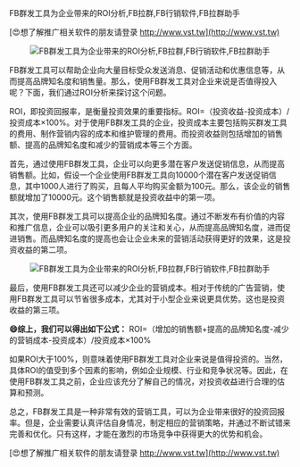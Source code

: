 FB群发工具为企业带来的ROI分析,FB拉群,FB行销软件,FB拉群助手

[😍想了解推广相关软件的朋友请登录 http://www.vst.tw](http://www.vst.tw)

 <center><img src="https://vst.tw/MP4/tuiguang/png/6.png" alt="FB群发工具为企业带来的ROI分析,FB拉群,FB行销软件,FB拉群助手"></center>

FB群发工具可以帮助企业向大量目标受众发送消息、促销活动和优惠信息等，从而提高品牌知名度和销售量。那么，使用FB群发工具对企业来说是否值得投入呢？下面，我们通过ROI分析来探讨这个问题。

ROI，即投资回报率，是衡量投资效果的重要指标。ROI=（投资收益-投资成本）/投资成本×100%。对于使用FB群发工具的企业，投资成本主要包括购买群发工具的费用、制作营销内容的成本和维护管理的费用。而投资收益则包括增加的销售额、提高的品牌知名度和减少的营销成本等三个方面。

首先，通过使用FB群发工具，企业可以向更多潜在客户发送促销信息，从而提高销售额。比如，假设一个企业使用FB群发工具向10000个潜在客户发送促销信息，其中1000人进行了购买，且每人平均购买金额为100元。那么，该企业的销售额就增加了10000元。这个销售额就是投资收益中的第一项。

其次，使用FB群发工具可以提高企业的品牌知名度。通过不断发布有价值的内容和推广信息，企业可以吸引更多用户的关注和关心，从而提高品牌知名度，进而促进销售。而品牌知名度的提高也会让企业未来的营销活动获得更好的效果，这是投资收益的第二项。

 <center><img src="https://vst.tw/MP4/tuiguang/png/4.png" alt="FB群发工具为企业带来的ROI分析,FB拉群,FB行销软件,FB拉群助手"></center>

最后，使用FB群发工具还可以减少企业的营销成本。相对于传统的广告营销，使用FB群发工具可以节省很多成本，尤其对于小型企业来说更具优势。这也是投资收益的第三项。

**😄综上，我们可以得出如下公式：**
ROI=（增加的销售额+提高的品牌知名度-减少的营销成本-投资成本）/投资成本×100%

如果ROI大于100%，则意味着使用FB群发工具对企业来说是值得投资的。当然，具体ROI的值受到多个因素的影响，例如企业规模、行业和竞争状况等。因此，在使用FB群发工具之前，企业应该充分了解自己的情况，对投资收益进行合理的估算和预测。

总之，FB群发工具是一种非常有效的营销工具，可以为企业带来很好的投资回报率。但是，企业需要认真评估自身情况，制定相应的营销策略，并通过不断试错来完善和优化。只有这样，才能在激烈的市场竞争中获得更大的优势和机会。

[😍想了解推广相关软件的朋友请登录 http://www.vst.tw](http://www.vst.tw)



